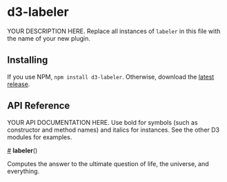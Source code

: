 # d3-labeler

YOUR DESCRIPTION HERE. Replace all instances of `labeler` in this file with the name of your new plugin.

## Installing

If you use NPM, `npm install d3-labeler`. Otherwise, download the [latest release](https://github.com/d3/d3-foo/releases/latest).

## API Reference

YOUR API DOCUMENTATION HERE. Use bold for symbols (such as constructor and method names) and italics for instances. See the other D3 modules for examples.

<a href="#labeler" name="labeler">#</a> <b>labeler</b>()

Computes the answer to the ultimate question of life, the universe, and everything.
